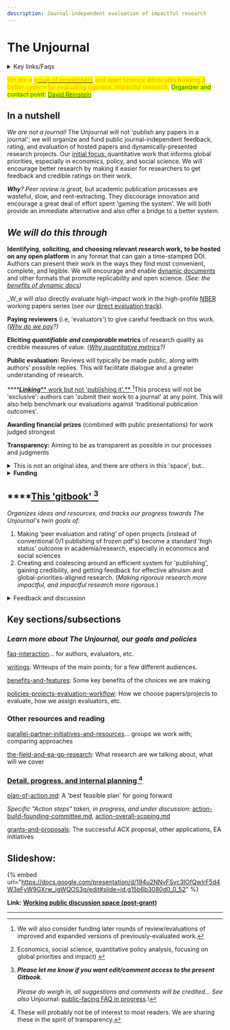 ```yaml
---
description: Journal-independent evaluation of impactful research
---
```


# The Unjournal

<details>

<summary>Key links/Faqs</summary>

* ****[Guidelines for Evaluators](policies-projects-evaluation-workflow/evaluation/guidelines-for-evaluators/)

<!---->

* [benefits-and-features](benefits-and-features/ "mention")

<!---->

* [Key writings (outlining/presenting the proposal)](readme/writings/)

<!---->

* [Slide deck](https://docs.google.com/presentation/d/194u2NNvFSvc3IOfQwIrF5d4W3eFyW9GXrw\_igWQOS3g/edit#slide=id.g15b6b3080d0\_0\_52)

<!---->

* ['Why would researchers want to submit their work' (a top FAQ)](faq-interaction/for-researchers-authors.md#why-should-researchers-and-groups-submit-their-work-to-and-engage-with-the-unjournal)

</details>

<mark style="color:orange;">We are a</mark> [<mark style="color:orange;">group of researchers</mark>](readme/discussion-team/who-are-we-our-team/) <mark style="color:orange;">and open science advocates building a better system for evaluating rigorous, impactful research.</mark> <mark style="color:green;">Organizer and contact point:</mark> [<mark style="color:green;">David Reinstein</mark>](http://davidreinstein.org)<mark style="color:green;"></mark>

## In a nutshell&#x20;

_We are not a journal!_ The Unjournal will not 'publish any papers in a journal'; we will organize and fund public journal-independent feedback, rating, and evaluation of hosted papers and dynamically-presented research projects. Our [initial focus: ](policies-projects-evaluation-workflow/considering-projects/)quantitative work that informs global priorities, especially in economics, policy, and social science. We will encourage better research by making it easier for researchers to get feedback and credible ratings on their work.

_**Why**? Peer review is great,_ but academic publication processes are wasteful, slow, and rent-extracting. They discourage innovation and encourage a great deal of effort spent 'gaming the system'. We will both provide an immediate alternative and also offer a bridge to a better system.



## _**We will do this through**_

**Identifying**, **soliciting, and choosing relevant research work,** **to be hosted on any open platform** in any format that can gain a time-stamped DOI. Authors can present their work in the ways they find most convenient, complete, and legible. We will encourage and enable [dynamic documents](https://berkeley-scf.github.io/tutorial-dynamic-docs/) and other formats that promote replicability and open science. _(See: the_ [_benefits of dynamic docs_](https://effective-giving-marketing.gitbook.io/unjournal-x-ea-and-global-priorities-research/benefits-and-features/benefits-of-dynamic-documents)_)_

_W_e will _also_ directly evaluate high-impact work in the high-profile [NBER](https://www.nber.org/papers?page=1\&perPage=50\&sortBy=public\_date) working papers series (_see our_ [direct evaluation track](policies-projects-evaluation-workflow/considering-projects/direct-evaluation-track.md)).&#x20;

**Paying reviewers** (i.e, 'evaluators') to give careful feedback on this work.  _(_[_Why do we pay_](https://effective-giving-marketing.gitbook.io/unjournal-x-ea-and-global-priorities-research/policies-projects-evaluation-workflow/why-pay-evaluators-reviewers)_?)_

**Eliciting **_**quantifiable and comparable**_** metrics** of research quality as credible measures of value.  ([_Why quantitative metrics_](https://effective-giving-marketing.gitbook.io/unjournal-x-ea-and-global-priorities-research/policies-projects-evaluation-workflow/evaluation/guidelines-for-evaluators/why-these-guidelines#why-numerical-ratings)_?)_

**Public evaluation:** Reviews will typically be made public, along with authors' possible replies. This will facilitate dialogue and a greater understanding of research.

_****_[_**Linking**_** work but not 'publishing it'.** ](#user-content-fn-1)[^1]This process will not be 'exclusive': authors can 'submit their work to a journal' at any point. This will also help benchmark our evaluations against 'traditional publication outcomes'.&#x20;

**Awarding financial prizes** (combined with public presentations) for work judged strongest

**Transparency:** Aiming to be as transparent as possible in our processes and judgments

<details>

<summary>This is not an original idea, and there are others in this 'space', but...</summary>

For example, this proposal is closely related to Elife's ["Publish, Review, Curate" model](https://elifesciences.org/articles/64910); see their updated (Oct 2022) model [here](https://elifesciences.org/inside-elife/54d63486/elife-s-new-model-changing-the-way-you-share-your-research). (However, we cover a different research focus, and make some different choices, discussed below.)\
\
Below, we discuss other [parallel-partner-initiatives-and-resources](parallel-partner-initiatives-and-resources/ "mention"), many of whom we hope to work with. However, we think we are the only group funded to do this in this [particular research area/focus](#user-content-fn-2)[^2]. We are also taking a different approach to previous efforts, including funding evaluation (see [why-pay-evaluators-reviewers.md](policies-projects-evaluation-workflow/why-pay-evaluators-reviewers.md "mention")) and asking for quantified ratings and predictions (see [guidelines-for-evaluators](policies-projects-evaluation-workflow/evaluation/guidelines-for-evaluators/ "mention")).

</details>

<details>

<summary><strong>Funding</strong></summary>

Our current funding comes from [acx-ltff-grant-proposal-as-submitted-successfull](grants-and-proposals/acx-ltff-grant-proposal-as-submitted-successfull/ "mention") grant (ACX passed it to the Long Term Future Fund, who awarded it). This funding will run out in February 2023\
\
We have submitted some other grant applications. E.g., see our u_nsuccessful:_ [_FTX application HERE_](grants-and-proposals/ftx-future-fund-for-further-funding-unsuccessful.md)_,_ other grant applications are linked below. We are sharing these in the spirit of transparency.\
__\
_We are still seeking more funding, several applications are pending._

</details>

## ****[**This 'gitbook'** ](#user-content-fn-3)[^3]

_Organizes ideas and resources, and tracks our progress towards The Unjournal's twin goals of:_

1. Making ‘peer evaluation and rating’ of open projects (instead of conventional 0/1 publishing of frozen pdf's) become a standard 'high status' outcome in academia/research, especially in economics and social sciences
2. Creating and coalescing around an efficient system for 'publishing', gaining credibility, and getting feedback for effective altruism and global-priorities-aligned research. (_Making rigorous research more impactful, and impactful research more rigorous._)

<details>

<summary>Feedback and discussion </summary>

\
**Discussion space:** I've set up a post-grant "'Unjournal'": <mark style="background-color:orange;">Action plan discussion space"</mark> [<mark style="background-color:orange;">HERE</mark>](https://docs.google.com/document/d/1Ojb3a2X12av3c97wezYD6zLRkdo1xlx5r21cblf11JY/edit?usp=sharing)<mark style="background-color:orange;">.</mark> 25 Jun 2022 update: I have not kept the above discussion space fully updated.

_**Please let me know if you want edit/comment access to the present Gitbook.**_\
\
_Please do weigh in, all suggestions and comments will be credited... See also_ Unjournal: [public-facing FAQ in progress](https://docs.google.com/document/d/1czeeaLFg9BcsCOJLHYxvnym5icvwmOEtQyEGuc8aaXA/edit).\


</details>

## Key sections/subsections

### _Learn more about The Unjournal, our goals and policies_&#x20;

[faq-interaction](faq-interaction/ "mention")... for authors, evaluators, etc.

[writings](readme/writings/ "mention"): Writeups of the main points; for a few different audiences.

[benefits-and-features](benefits-and-features/ "mention"): Some key benefits of the choices we are making

[policies-projects-evaluation-workflow](policies-projects-evaluation-workflow/ "mention"): How we choose papers/projects to evaluate, how we assign evaluators, etc.



### Other resources and reading

[parallel-partner-initiatives-and-resources](parallel-partner-initiatives-and-resources/ "mention")... groups we work with; comparing approaches

[the-field-and-ea-gp-research](the-field-and-ea-gp-research/ "mention"): What research are we talking about, what will we cover



### [Detail, progress, and internal planning ](#user-content-fn-4)[^4]

[plan-of-action.md](readme/discussion-team/plan-of-action.md "mention"): A 'best feasible plan' for going forward

_Specific "Action steps" taken, in progress, and under discussion:_ [action-build-founding-committee.md](action-and-progress/action-build-founding-committee.md "mention"), [action-overall-scoping.md](management-tech-details-discussion/action-overall-scoping.md "mention")

[grants-and-proposals](grants-and-proposals/ "mention"): The successful ACX proposal, other applications, EA initiatives



## Slideshow:

{% embed url="https://docs.google.com/presentation/d/194u2NNvFSvc3IOfQwIrF5d4W3eFyW9GXrw_igWQOS3g/edit#slide=id.g15b6b3080d0_0_52" %}

**Link:** [**Working public discussion space (post-grant)**](https://docs.google.com/document/d/1Ojb3a2X12av3c97wezYD6zLRkdo1xlx5r21cblf11JY/edit?usp=sharing)

***

[^1]: We will also consider funding later rounds of review/evaluations of improved and expanded versions of previously-evaluated work.

[^2]: Economics, social science, quantitative policy analysis, focusing on global priorities and impact)&#x20;

[^3]: _**Please let me know if you want edit/comment access to the present Gitbook.**_\
    \
    _Please do weigh in, all suggestions and comments will be credited... See also_ Unjournal: [public-facing FAQ in progress](https://docs.google.com/document/d/1czeeaLFg9BcsCOJLHYxvnym5icvwmOEtQyEGuc8aaXA/edit).\


[^4]: These will probably not be of interest to most readers. We are sharing these in the spirit of transparency.

